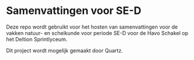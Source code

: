 # Samenvattingen voor SE-D

Deze repo wordt gebruikt voor het hosten van samenvattingen voor de vakken natuur- en
scheikunde voor periode SE-D voor de Havo Schakel op het Deltion Sprintlyceum.

Dit project wordt mogelijk gemaakt door Quartz.
